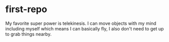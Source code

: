 # first-repo

My favorite super power is telekinesis. I can move objects with my mind including myself which means I can basically fly, I also don't need to get up to grab things nearby.
